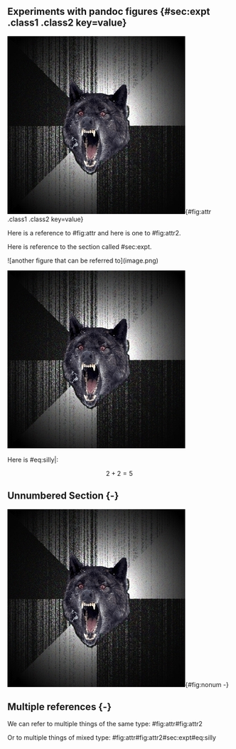 ## Experiments with pandoc figures {#sec:expt .class1 .class2 key=value}

![a figure that can be referred to](image.png){#fig:attr .class1 .class2 key=value}

Here is a reference to #fig:attr and here is one to #fig:attr2.

Here is reference to the section called #sec:expt.

<div id="fig:attr2" class="figure">
![another figure that can be referred to](image.png)
</div>

![figure with no attr](image.png)


Here is #eq:silly|:

$$
2 + 2 = 5
\label{eq:silly}
$$

## Unnumbered Section {-}

![no numbering here](image.png){#fig:nonum -}


## Multiple references {-}

We can refer to multiple things of the same type: #fig:attr#fig:attr2

Or to multiple things of mixed type: #fig:attr#fig:attr2#sec:expt#eq:silly
